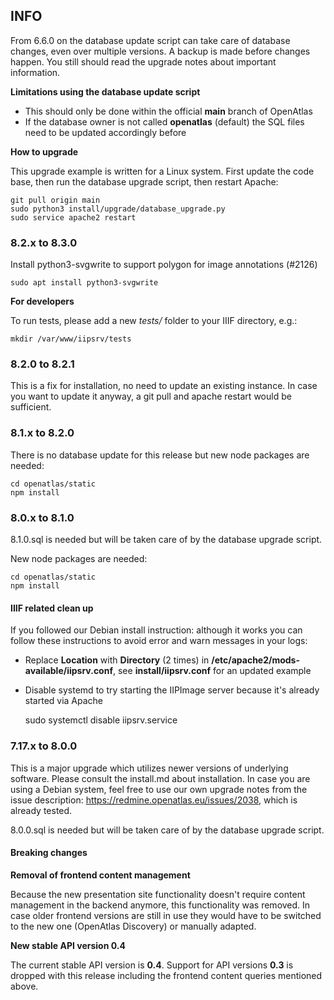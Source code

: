 ## INFO
From 6.6.0 on the database update script can take care of database changes,
even over multiple versions. A backup is made before changes happen. You still
should read the upgrade notes about important information.

**Limitations using the database update script**
* This should only be done within the official **main** branch of OpenAtlas
* If the database owner is not called **openatlas** (default) the SQL files need
  to be updated accordingly before

**How to upgrade**

This upgrade example is written for a Linux system. First update the code base,
then run the database upgrade script, then restart Apache:

    git pull origin main
    sudo python3 install/upgrade/database_upgrade.py
    sudo service apache2 restart

### 8.2.x to 8.3.0

Install python3-svgwrite to support polygon for image annotations (#2126)

    sudo apt install python3-svgwrite

**For developers**

To run tests, please add a new *tests/* folder to your IIIF directory, e.g.:

    mkdir /var/www/iipsrv/tests

### 8.2.0 to 8.2.1

This is a fix for installation, no need to update an existing instance. 
In case you want to update it anyway, a git pull and apache restart would be 
sufficient. 

### 8.1.x to 8.2.0

There is no database update for this release but new node packages are needed:

    cd openatlas/static
    npm install

### 8.0.x to 8.1.0
8.1.0.sql is needed but will be taken care of by the database upgrade script.

New node packages are needed:

    cd openatlas/static
    npm install

#### IIIF related clean up
If you followed our Debian install instruction: although it works you can
follow these instructions to avoid error and warn messages in your logs:

* Replace **Location** with **Directory** (2 times) in
**/etc/apache2/mods-available/iipsrv.conf**, see **install/iipsrv.conf** for an
updated example
* Disable systemd to try starting the IIPImage server because it's already
started via Apache


    sudo systemctl disable iipsrv.service

### 7.17.x to 8.0.0
This is a major upgrade which utilizes newer versions of underlying software.
Please consult the install.md about installation. In case you are using a
Debian system, feel free to use our own upgrade notes from the issue
description: https://redmine.openatlas.eu/issues/2038, which is already
tested.

8.0.0.sql is needed but will be taken care of by the database upgrade script.

#### Breaking changes
**Removal of frontend content management**

Because the new presentation site functionality doesn't require content
management in the backend anymore, this functionality was removed.
In case older frontend versions are still in use they would have to be
switched to the new one (OpenAtlas Discovery) or manually adapted.

**New stable API version 0.4**

The current stable API version is **0.4**. Support for API versions **0.3**
is dropped with this release including the frontend content queries mentioned
above.
